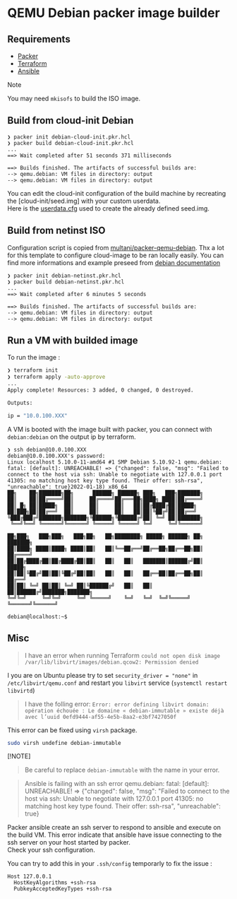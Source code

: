 # QEMU Debian packer image builder

## Requirements
- [Packer](https://developer.hashicorp.com/packer/install)
- [Terraform](https://developer.hashicorp.com/terraform)
- [Ansible](https://docs.ansible.com/ansible/latest/installation_guide/intro_installation.html)

> [!NOTE]
> You may need `mkisofs` to build the ISO image.

## Build from cloud-init Debian

```
❯ packer init debian-cloud-init.pkr.hcl
❯ packer build debian-cloud-init.pkr.hcl
...
==> Wait completed after 51 seconds 371 milliseconds

==> Builds finished. The artifacts of successful builds are:
--> qemu.debian: VM files in directory: output
--> qemu.debian: VM files in directory: output
```

You can edit the cloud-init configuration of the build machine by recreating the [cloud-init/seed.img] with your custom userdata.  
Here is the [userdata.cfg](cloud-init/userdata.cfg) used to create the already defined seed.img.

## Build from netinst ISO

Configuration script is copied from [multani/packer-qemu-debian](https://github.com/multani/packer-qemu-debian). 
Thx a lot for this template to configure cloud-image to be ran locally easily.
You can find more informations and example preseed from [debian documentation](https://wiki.debian.org/DebianInstaller/Preseed#Default_preseed_files)

```
❯ packer init debian-netinst.pkr.hcl
❯ packer build debian-netinst.pkr.hcl
...
==> Wait completed after 6 minutes 5 seconds

==> Builds finished. The artifacts of successful builds are:
--> qemu.debian: VM files in directory: output
--> qemu.debian: VM files in directory: output
```

## Run a VM with builded image

To run the image :
```bash
❯ terraform init
❯ terraform apply -auto-approve
... 
Apply complete! Resources: 3 added, 0 changed, 0 destroyed.

Outputs:

ip = "10.0.100.XXX"
```

A VM is booted with the image built with packer, you can connect with `debian:debian` on the output ip by terraform.

```
❯ ssh debian@10.0.100.XXX
debian@10.0.100.XXX's password:
Linux localhost 5.10.0-11-amd64 #1 SMP Debian 5.10.92-1 qemu.debian: fatal: [default]: UNREACHABLE! => {"changed": false, "msg": "Failed to connect to the host via ssh: Unable to negotiate with 127.0.0.1 port 41305: no matching host key type found. Their offer: ssh-rsa", "unreachable": true}2022-01-18) x86_64
██╗    ██╗███████╗██╗      ██████╗ ██████╗ ███╗   ███╗███████╗
██║    ██║██╔════╝██║     ██╔════╝██╔═══██╗████╗ ████║██╔════╝
██║ █╗ ██║█████╗  ██║     ██║     ██║   ██║██╔████╔██║█████╗
██║███╗██║██╔══╝  ██║     ██║     ██║   ██║██║╚██╔╝██║██╔══╝
╚███╔███╔╝███████╗███████╗╚██████╗╚██████╔╝██║ ╚═╝ ██║███████╗
 ╚══╝╚══╝ ╚══════╝╚══════╝ ╚═════╝ ╚═════╝ ╚═╝     ╚═╝╚══════╝

██╗███╗   ███╗███╗   ███╗██╗   ██╗████████╗ █████╗ ██████╗ ██╗     ███████╗
██║████╗ ████║████╗ ████║██║   ██║╚══██╔══╝██╔══██╗██╔══██╗██║     ██╔════╝
██║██╔████╔██║██╔████╔██║██║   ██║   ██║   ███████║██████╔╝██║     █████╗
██║██║╚██╔╝██║██║╚██╔╝██║██║   ██║   ██║   ██╔══██║██╔══██╗██║     ██╔══╝
██║██║ ╚═╝ ██║██║ ╚═╝ ██║╚██████╔╝   ██║   ██║  ██║██████╔╝███████╗███████╗
╚═╝╚═╝     ╚═╝╚═╝     ╚═╝ ╚═════╝    ╚═╝   ╚═╝  ╚═╝╚═════╝ ╚══════╝╚══════╝

debian@localhost:~$
```

## Misc

> I have an error when running Terraform `could not open disk image /var/lib/libvirt/images/debian.qcow2: Permission denied`

I you are on Ubuntu please try to set `security_driver = "none"` in `/etc/libvirt/qemu.conf` and restart you `libvirt` service (`systemctl restart libvirtd`)

> I have the folling error: `Error: error defining libvirt domain: opération échouée : Le domaine « debian-immutable » existe déjà avec l’uuid 0efd9444-af55-4e5b-8aa2-e3bf7427050f`

This error can be fixed using `virsh` package.
```bash
sudo virsh undefine debian-immutable
```
[!NOTE]
> Be careful to replace `debian-immutable` with the name in your error.

> Ansible is failing with an ssh error
> qemu.debian: fatal: [default]: UNREACHABLE! => {"changed": false, "msg": "Failed to connect to the host via ssh: Unable to negotiate with 127.0.0.1 port 41305: no matching host key type found. Their offer: ssh-rsa", "unreachable": true}

Packer ansible create an ssh server to respond to ansible and execute on the build VM.
This error indicate that ansible have issue connecting to the ssh server on your host started by packer.  
Check your ssh configuration.

You can try to add this in your `.ssh/config` temporarly to fix the issue :
```
Host 127.0.0.1
  HostKeyAlgorithms +ssh-rsa
  PubkeyAcceptedKeyTypes +ssh-rsa
```
